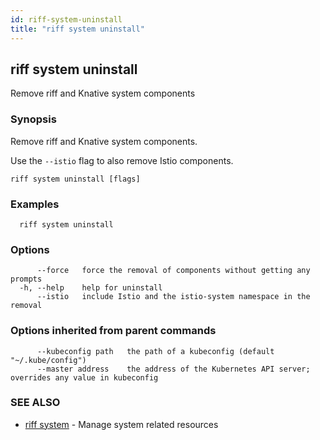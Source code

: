 ```yaml
---
id: riff-system-uninstall
title: "riff system uninstall"
---
```

## riff system uninstall

Remove riff and Knative system components

### Synopsis

Remove riff and Knative system components.

Use the `--istio` flag to also remove Istio components.

```
riff system uninstall [flags]
```

### Examples

```
  riff system uninstall
```

### Options

```
      --force   force the removal of components without getting any prompts
  -h, --help    help for uninstall
      --istio   include Istio and the istio-system namespace in the removal
```

### Options inherited from parent commands

```
      --kubeconfig path   the path of a kubeconfig (default "~/.kube/config")
      --master address    the address of the Kubernetes API server; overrides any value in kubeconfig
```

### SEE ALSO

* [riff system](riff_system.md)	 - Manage system related resources

